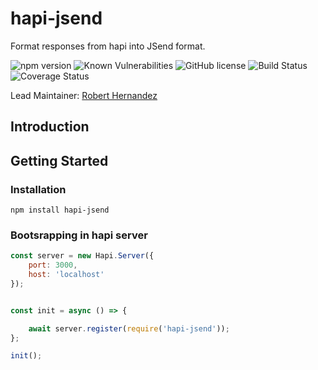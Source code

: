 # hapi-jsend

Format responses from hapi into JSend format.

![npm version] ![Known Vulnerabilities] ![GitHub license] ![Build Status] ![Coverage Status]

Lead Maintainer: [Robert Hernandez]

## Introduction




## Getting Started

### Installation

    npm install hapi-jsend

### Bootsrapping in hapi server

```Javascript
const server = new Hapi.Server({
    port: 3000,
    host: 'localhost'
});


const init = async () => {

    await server.register(require('hapi-jsend'));
};

init();
```


[hapi]: https://hapijs.com/
[Robert Hernandez]: https://github.com/gentleman-turk
[npm version]: https://badge.fury.io/js/hapi-jsend.svg "https://badge.fury.io/js/hapi-jsend"
[Known Vulnerabilities]: https://snyk.io/test/github/gentleman-turk/hapi-jsend/badge.svg "https://snyk.io/test/github/gentleman-turk/hapi-jsend"
[GitHub license]: https://img.shields.io/badge/license-ISC-blue.svg "https://github.com/gentleman-turk/hapi-jsend/blob/master/LICENSE"
[Build Status]: https://travis-ci.org/gentleman-turk/hapi-jsend.svg?branch=master "https://travis-ci.org/gentleman-turk/hapi-jsend"
[Coverage Status]: https://coveralls.io/repos/github/gentleman-turk/hapi-jsend/badge.svg?branch=master "https://coveralls.io/github/gentleman-turk/hapi-jsend?branch=master"